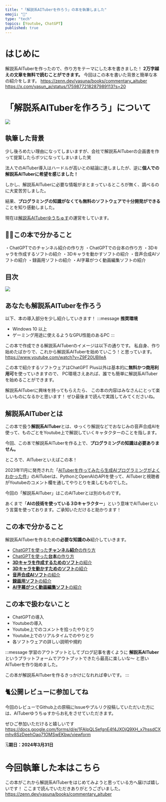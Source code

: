 ```yaml
---
title: "「解説系AITuberを作ろう」の本を執筆しました"
emoji: "📕"
type: "tech" 
topics: [Youtube, ChatGPT]
published: true
---
```


# はじめに
解説系AITuberを作ったので、作り方をテーマにした本を書きました！
**2万字越えの文章を無料で読むことができます。** 今回はこの本を書いた背景と簡単な本の紹介をします。
https://zenn.dev/yasuna/books/commentary_aituber
https://x.com/yasun_ai/status/1759877218287989113?s=20

# 「解説系AITuberを作ろう」について
![](https://storage.googleapis.com/zenn-user-upload/ded54d784d46-20240220.png)
## 執筆した背景
少し後ろめたい理由になってしまいますが、会社で解説系AITuberの企画書を作って提案したらボツになってしまいました笑

法人でのAITuber導入はハードルが高いとの結論に達しましたが、逆に**個人での解説系AITuberに希望を感じました！**

しかし、解説系AITuberに必要な情報がまとまっているところが無く、調べるのに大変苦労しました。

結果、**プログラミングの知識がなくても無料のソフトウェアで十分開発ができる**ことを知り感動しました。

現在は[解説系AITuberゆうちゅす](https://www.youtube.com/@sns-university)の運営をしています。

## 🙋‍♀この本で分かること

・ChatGPTでのチャンネル紹介の作り方 
・ChatGPTでの台本の作り方 
・3Dキャラを作成するソフトの紹介 
・3Dキャラを動かすソフトの紹介 
・音声合成AIソフトの紹介 
・録画用ソフトの紹介 
・AI字幕がつく動画編集ソフトの紹介

## 目次
![](https://storage.googleapis.com/zenn-user-upload/fe510c1a88d8-20240220.jpg)

## あなたも解説系AITuberを作ろう
以下、本の導入部分を少し紹介していきます！
:::message
**推奨環境**
- Windows 10 以上
- ゲーミング用途に使えるようなGPU性能のあるPC
:::

この本で作成できる解説系AITuberのイメージは以下の通りです。
私自身、作り始めたばかりで、これから解説系AITuberを始めていこう！と思っています。
https://www.youtube.com/watch?v=Z9F20UBlIeA

この本で紹介するソフトウェアはChatGPT Plus以外は基本的に**無料かつ商用利用可**を使っていきますので、
PC環境さえあれば、誰でも簡単に解説系AITuberを始めることができます。

解説系AITuberに興味を持ってもらえたら、
この本の内容はみなさんにとって楽しいものになるかと思います！
ぜひ最後まで読んで実践してみてくださいね。

## 解説系AITuberとは
この本で扱う**解説系AITuber**とは、ゆっくり解説などでおなじみの音声合成AIを使って、ものごとをYoutube上で解説していくキャタクターのことを指します。

今回、この本で解説系AITuberを作る上で、**プログラミングの知識は必要ありません。**

ところで、AITuberといえばこの本！

2023年11月に発売された「[AITuberを作ってみたら生成AIプログラミングがよくわかった件](https://bookplus.nikkei.com/atcl/catalog/23/10/31/01079/
)」のAITuberは、PythonとOpenAIのAPIを使って、AITuberと視聴者がYoutubeのコメント欄を通してやりとりを楽しむものでした。

今回の「解説系AITuber」はこのAITuberとは別のものです。

あくまで「**AIの技術を使っている３Dキャラクター**」という意味でAITuberという言葉を使っております。ご承知いただけると助かります！

## この本で分かること
解説系AITuberを作るための**必要な知識のみ**紹介していきます。
- [ChatGPTを使った**チャンネル紹介**の作り方](https://zenn.dev/yasuna/books/commentary_aituber/viewer/chatgptconcept)
- [ChatGPTを使った**台本**の作り方](https://zenn.dev/yasuna/books/commentary_aituber/viewer/chatgptscript)
- [**3Dキャラを作成するためのソフト**の紹介](https://zenn.dev/yasuna/books/commentary_aituber/viewer/3dvrm)
- [**3Dキャラを動かすためのソフト**の紹介](https://zenn.dev/yasuna/books/commentary_aituber/viewer/3dsoftware)
- [**音声合成AIソフト**の紹介](https://zenn.dev/yasuna/books/commentary_aituber/viewer/tts)
- [**録画用ソフト**の紹介](https://zenn.dev/yasuna/books/commentary_aituber/viewer/obs)
- [**AI字幕がつく動画編集ソフト**の紹介](https://zenn.dev/yasuna/books/commentary_aituber/viewer/movie)

## この本で扱わないこと
- ChatGPTの導入
- Youtubeの導入
- Youtube上でのコメントを拾ったやりとり
- Youtube上でのリアルタイムでのやりとり
- 各ソフトウェアの詳しい説明や規約

:::message
学習のアウトプットとしてブログ記事を書くように
**解説系AITuber**というプラットフォームでアウトプットできたら最高に楽しいな～
と思いAITuberを作り始めました。

この本が解説系AITuberを作るきっかけになれれば幸いです。
:::

## 🐈公開レビューに参加してね

今回のレビューでGithub上の原稿にIssueやプルリク投稿していただいた方には、AITuberゆうちゅすからお礼をさせていただきます。

ぜひご参加いただけると嬉しいです
https://docs.google.com/forms/d/e/1FAIpQLSefgnE4f4JXOjQ9XH_x7hssdCXmhv8SzDeehOaq71OMSwEKbw/viewform

🗓**期日：2024年3月31日**

# 今回執筆した本はこちら
この本がこれから解説系AITuberをはじめてみようと思っている方へ届けば嬉しいです！
ここまで読んでいただきありがとうございました。
https://zenn.dev/yasuna/books/commentary_aituber